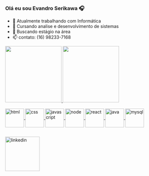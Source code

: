 ### Olá eu sou Evandro Serikawa 🎧

- 🔭 Atualmente trabalhando com Informática 
- 🌱 Cursando analise e desenvolvimento de sistemas
- 🤔 Buscando estágio na área 
- 📫 contato: (16) 98233-7168

<div>	
	<a href="https://github.com/EvandroSerikawa">
	<img height ="180em" src="https://github-readme-stats.vercel.app/api?username=EvandroSerikawa&show_icons=true&theme=dark&include_all_commits=true&count_private=true"/>
	<img height ="180em" src="https://github-readme-stats.vercel.app/api/top-langs/?username=EvandroSerikawa&layout=compact&langs_count=16&theme=dark"/>
</div>

<div style="display:inline_block"><br>
	<img align="center" alt="html" height="60" widht="40" src="https://cdn.jsdelivr.net/gh/devicons/devicon/icons/html5/html5-original.svg" />
	<img align="center" alt="css" height="60" widht="40" src="https://cdn.jsdelivr.net/gh/devicons/devicon/icons/css3/css3-original.svg" />
	<img align="center" alt="javascript" height="60" widht="40" src="https://cdn.jsdelivr.net/gh/devicons/devicon/icons/javascript/javascript-original.svg" />
	<img align="center" alt="node" height="60" widht="40" src="https://cdn.jsdelivr.net/gh/devicons/devicon/icons/nodejs/nodejs-original.svg"/>
	<img align="center" alt="react" height="60" widht="40" src="https://cdn.jsdelivr.net/gh/devicons/devicon/icons/react/react-original.svg" />
	<img align="center" alt="java" height="60" widht="40" src="https://cdn.jsdelivr.net/gh/devicons/devicon/icons/java/java-original.svg" />
	<img align="center" alt="mysql" height="60" widht="40" src="https://cdn.jsdelivr.net/gh/devicons/devicon/icons/mysql/mysql-original.svg" />
</div>

##
<div>
	<a href="https://www.linkedin.com/in/evandro-de-souza-serikawa-87467a172/" target="_blank"><img align="center" alt="linkedin" height="110" widht="auto" 
 		 src="https://cdn.jsdelivr.net/gh/devicons/devicon/icons/linkedin/linkedin-original.svg" target="_blank"/></a>
</div>
